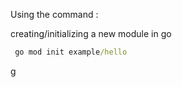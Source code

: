 Using the command : 

creating/initializing a new module in go
```cmd
 go mod init example/hello
```

g


